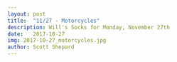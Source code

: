 ```yaml
---
layout: post
title:  "11/27 - Motorcycles"
description: Will's Socks for Monday, November 27th
date:   2017-10-27
img: 2017-10-27_motorcycles.jpg
author: Scott Shepard
---
```

